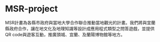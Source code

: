 # MSR-project

MSR計畫為各縣市政府與當地大學合作聯合推動當地觀光的計畫。我們將與宜蘭縣政府合作，讓在地文化及地理知識等設計成應用程式類型之問答遊戲，並提供QR code與遊客互動，推廣頭城、宜蘭、及蘭陽博物館等地方。
